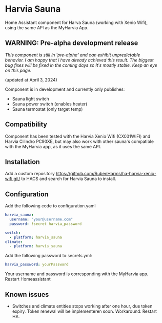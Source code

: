 # Harvia Sauna

Home Assistant component for Harva Sauna (working with Xenio Wifi), using the same API as the MyHarvia App.


## WARNING: Pre-alpha development release

*This component is still in 'pre-alpha' and can exhibit unpredictable behavior.  I am happy that I have already achieved this result.  The biggest bug fixes will be fixed in the coming days so it's mostly stable.  Keep an eye on this page.* 

(updated at April 3, 2024)

Component is in development and currently only publishes:

- Sauna light switch
- Sauna power switch (enables heater)
- Sauna termostat (only target temp)

## Compatibility
Component has been tested with the Harvia Xenio Wifi (CX001WIFI) and Harvia Cilindro PC90XE, but may also work with other sauna's compatible with the MyHarvia app, as it uses the same API.

## Installation

Add a custom repository https://github.com/RubenHarms/ha-harvia-xenio-wifi.git/ to HACS and search for Harvia Sauna to install.

## Configuration

Add the following code to configuration.yaml

```yml
harvia_sauna:
  username: "your@username.com"
  password: !secret harvia_password

switch:
  - platform: harvia_sauna
climate:
  - platform: harvia_sauna
```

Add the following password to secrets.yml:

```yml
harvia_password: yourPassword
```

Your username and password is corresponding with the MyHarvia app.
Restart Homeassistant 

## Known issues

- Switches and climate entities stops working after one hour, due token expiry. Token renewal will be implementeren soon. Workaround: Restart HA.

<!-- ## Contribute

Please do! Open a Pull Request with your improvements. -->
